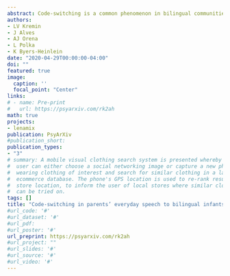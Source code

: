 ```yaml
---
abstract: Code-switching is a common phenomenon in bilingual communities, but little is known about bilingual parents’ code-switching when speaking to their infants. In a pre-registered study, we identified instances of code-switching in day-long at-home audio recordings of 21 French–English bilingual families in Montreal, Canada, who provided recordings when their infant was 10 and 18 months old. Overall, rates of code-switching were low, averaging 7 times per hour at 10 months and increasing to 28 times per hour at 18 months. Parents code-switched more between sentences than within a sentence, and this pattern was even more pronounced at 18 months than at 10 months. The most common apparent reasons for code-switching were to bolster their infant’s understanding and to teach vocabulary words. Combined, these results suggest that bilingual parents code-switch in ways that support successful bilingual language acquisition.
authors:
- LV Kremin
- J Alves
- AJ Orena
- L Polka
- K Byers-Heinlein
date: "2020-04-29T00:00:00-04:00"
doi: ""
featured: true
image:
  caption: ''
  focal_point: "Center"
links:
# - name: Pre-print
#   url: https://psyarxiv.com/rk2ah
math: true
projects:
- lenamix
publication: PsyArXiv
#publication_short: 
publication_types:
- "3"
# summary: A mobile visual clothing search system is presented whereby a smart phone
#  user can either choose a social networking image or capture a new photo of a person
#  wearing clothing of interest and search for similar clothing in a large cloud-based
#  ecommerce database. The phone's GPS location is used to re-rank results by retail
#  store location, to inform the user of local stores where similar clothing items
#  can be tried on.
tags: []
title: "Code-switching in parents’ everyday speech to bilingual infants"
#url_code: '#'
#url_dataset: '#'
#url_pdf: 
#url_poster: '#'
url_preprint: https://psyarxiv.com/rk2ah
#url_project: ""
#url_slides: '#'
#url_source: '#'
#url_video: '#'
---
```


